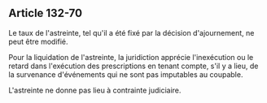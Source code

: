 Article 132-70
----
Le taux de l'astreinte, tel qu'il a été fixé par la décision d'ajournement, ne
peut être modifié.

Pour la liquidation de l'astreinte, la juridiction apprécie l'inexécution ou le
retard dans l'exécution des prescriptions en tenant compte, s'il y a lieu, de la
survenance d'événements qui ne sont pas imputables au coupable.

L'astreinte ne donne pas lieu à contrainte judiciaire.
